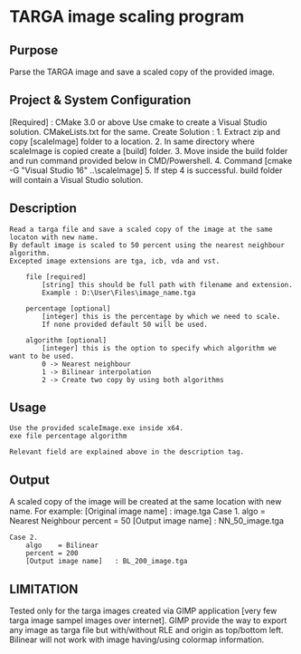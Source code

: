 TARGA image scaling program
==========================

Purpose
-------
Parse the TARGA image and save a scaled copy of the provided image.


Project & System Configuration
------------------------------
[Required] : CMake 3.0 or above
Use cmake to create a Visual Studio solution. CMakeLists.txt for the same.
	Create Solution :
		1. Extract zip and copy [scaleImage] folder to a location.
		2. In same directory where scaleImage is copied create a [build] folder.
		3. Move inside the build folder and run command provided below in CMD/Powershell.
		4. Command [cmake -G "Visual Studio 16" ..\scaleImage\]
		5. If step 4 is successful. build folder will contain a Visual Studio solution.


Description
-----------
	Read a targa file and save a scaled copy of the image at the same locaton with new name.
	By default image is scaled to 50 percent using the nearest neighbour algorithm.
	Excepted image extensions are tga, icb, vda and vst.

		file [required]
			[string] this should be full path with filename and extension.
			Example : D:\User\Files\image_name.tga

		percentage [optional]
			[integer] this is the percentage by which we need to scale.
			If none provided default 50 will be used.

		algorithm [optional]
			[integer] this is the option to specify which algorithm we want to be used.
			0 -> Nearest neighbour
			1 -> Bilinear interpolation
			2 -> Create two copy by using both algorithms


Usage
-----
	Use the provided scaleImage.exe inside x64.
	exe file percentage algorithm
	
	Relevant field are explained above in the description tag.

Output
------
A scaled copy of the image will be created at the same location with new name.
For example:
	[Original image name] : image.tga
	Case 1.
		algo    = Nearest Neighbour
		percent = 50
		[Output image name]   : NN_50_image.tga
	
	Case 2.
		algo    = Bilinear
		percent = 200
		[Output image name]   : BL_200_image.tga


LIMITATION
----------
Tested only for the targa images created via GIMP application [very few targa image sampel images over internet].
GIMP provide the way to export any image as targa file but with/without RLE and origin as top/bottom left.
Bilinear will not work with image having/using colormap information.
